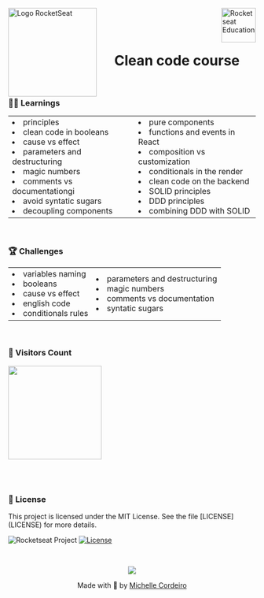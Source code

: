 <!--START_SECTION:banner-->
<p>
  <img src="https://i.postimg.cc/gkShTXDv/rocketseat.png" alt="Logo RocketSeat" width="180" align="left" />
  <img alt="Rocketseat Education" src="https://avatars.githubusercontent.com/u/69590972?s=200&v=4" width="70px" align="right"/>
</p>
<br><br><br>
<!--END_SECTION:banner-->

<!--START_SECTION:project-->
<h1 align="center"> Clean code course</h1>
<br>

<h3> 👩‍💻 Learnings </h3>
<table>
  <tr>
    <td>
      <li>principles</li>
      <li>clean code in booleans</li>
      <li>cause vs effect</li>
      <li>parameters and destructuring</li>
      <li>magic numbers</li>
      <li>comments vs documentationgi</li>
      <li>avoid syntatic sugars</li>
      <li>decoupling components</li>
    </td>
    <td>
      <li>pure components</li>
      <li>functions and events in React</li>
      <li>composition vs customization</li>
      <li>conditionals in the render</li>
      <li>clean code on the backend</li>
      <li>SOLID principles</li>
      <li>DDD principles</li>
      <li>combining DDD with SOLID</li>
    </td>
  </tr>
</table>
<br>

<h3> 🏆 Challenges </h3>
<table>
  <tr>
    <td>
      <li>variables naming</li>
      <li>booleans</li>
      <li>cause vs effect</li>
      <li>english code</li>
      <li>conditionals rules</li>
    </td>
    <td>
      <li>parameters and destructuring</li>
      <li>magic numbers</li>
      <li>comments vs documentation</li>
      <li>syntatic sugars</li>
    </td>
  </tr>
</table>
<br>
<!--END_SECTION:project-->

<!--START_SECTION:about-->
<h3> 🧮 Visitors Count </h3>
<img width="190" align="center" src="https://profile-counter.glitch.me/MichelleCordeiro/count.svg" />

<br><br>

<h3> 📝 License </h3>
<p>
  This project is licensed under the MIT License. See the file [LICENSE](LICENSE) for more details.
</p>

<p>
  <img src="https://img.shields.io/static/v1?label=Rocketseat&message=Education&color=8257e5&labelColor=202024" alt="Rocketseat Project" />
  <a href="LICENSE"><img  src="https://img.shields.io/static/v1?label=License&message=MIT&color=8257e5&labelColor=202024" alt="License"></a>
</p>
<br>
<!--END_SECTION:about-->

<!--START_SECTION:footer-->
<p align="center"><img src="https://raw.githubusercontent.com/catppuccin/catppuccin/main/assets/footers/gray0_ctp_on_line.svg?sanitize=true" /></p>

<p align="center">
  Made with 💜 by <a href="https://www.linkedin.com/in/michelle-cordeiro/">Michelle Cordeiro</a>
</p>
<!--END_SECTION:footer-->
